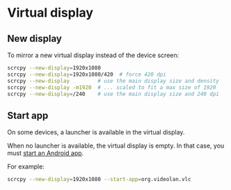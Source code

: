 # Virtual display

## New display

To mirror a new virtual display instead of the device screen:

```bash
scrcpy --new-display=1920x1080
scrcpy --new-display=1920x1080/420  # force 420 dpi
scrcpy --new-display         # use the main display size and density
scrcpy --new-display -m1920  # ... scaled to fit a max size of 1920
scrcpy --new-display=/240    # use the main display size and 240 dpi
```

## Start app

On some devices, a launcher is available in the virtual display.

When no launcher is available, the virtual display is empty. In that case, you
must [start an Android app](device.md#start-android-app).

For example:

```bash
scrcpy --new-display=1920x1080 --start-app=org.videolan.vlc
```
